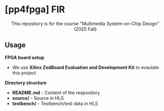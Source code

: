 # [pp4fpga] FIR
<p align="center">
This repository is for the course "Multimedia System-on-Chip Design" (2020 Fall)
</p>

<!-- USAGE EXAMPLES -->
## Usage
**FPGA board setup**
* We use **Xilinx ZedBoard Evaluation and Development Kit** to evaulate this project

**Directory structure**
* **README.md** - Content of the respository
* **source/** - Source in HLS
* **testbench/** - Testbench/test data in HLS
